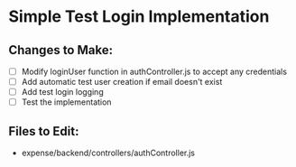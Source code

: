 # Simple Test Login Implementation

## Changes to Make:
- [ ] Modify loginUser function in authController.js to accept any credentials
- [ ] Add automatic test user creation if email doesn't exist
- [ ] Add test login logging
- [ ] Test the implementation

## Files to Edit:
- expense/backend/controllers/authController.js
